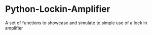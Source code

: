 # Python-Lockin-Amplifier

A set of functions to showcase and simulate te simple use of a lock in amplifier
